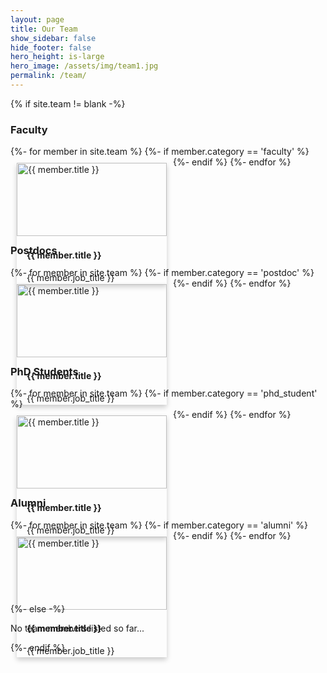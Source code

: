 ```yaml
---
layout: page
title: Our Team
show_sidebar: false
hide_footer: false
hero_height: is-large
hero_image: /assets/img/team1.jpg
permalink: /team/
---
```


<div class="team">

{% if site.team != blank -%} 

<!-- Faculty Section -->
<h3>Faculty</h3>
<div class="team-members">
    {%- for member in site.team %}
        {%- if member.category == 'faculty' %}
            <a href="{{ '' | append: member.name | downcase | replace: '.md', ''| append: '.html' }}" class="team-member-link">
                <div class="team-member">
                    <img src="{{ member.image | relative_url }}" alt="{{ member.title }}" style="width:100%;">
                    <div class="container">
                        <h4><b>{{ member.title }}</b></h4>
                        {{ member.job_title }}
                    </div>
                </div>
            </a>
        {%- endif %}
    {%- endfor %}
</div>

<!-- Postdoc Section -->
<h3>Postdocs</h3>
<div class="team-members">
    {%- for member in site.team %}
        {%- if member.category == 'postdoc' %}
            <a href="{{ '' | append: member.name | downcase | replace: '.md', ''| append: '.html' }}" class="team-member-link">
                <div class="team-member">
                    <img src="{{ member.image | relative_url }}" alt="{{ member.title }}" style="width:100%;">
                    <div class="container">
                        <h4><b>{{ member.title }}</b></h4>
                        {{ member.job_title }}
                    </div>
                </div>
            </a>
        {%- endif %}
    {%- endfor %}
</div>

<!-- PhD Student Section -->
<h3>PhD Students</h3>
<div class="team-members">
    {%- for member in site.team %}
        {%- if member.category == 'phd_student' %}
            <a href="{{ '' | append: member.name | downcase | replace: '.md', ''| append: '.html' }}" class="team-member-link">
                <div class="team-member">
                    <img src="{{ member.image | relative_url }}" alt="{{ member.title }}" style="width:100%;">
                    <div class="container">
                        <h4><b>{{ member.title }}</b></h4>
                        {{ member.job_title }}
                    </div>
                </div>
            </a>
        {%- endif %}
    {%- endfor %}
</div>

<!-- Alumni -->
<h3>Alumni</h3>
<div class="team-members">
    {%- for member in site.team %}
        {%- if member.category == 'alumni' %}
            <a href="{{ '' | append: member.name | downcase | replace: '.md', ''| append: '.html' }}" class="team-member-link">
                <div class="team-member">
                    <img src="{{ member.image | relative_url }}" alt="{{ member.title }}" style="width:100%;">
                    <div class="container">
                        <h4><b>{{ member.title }}</b></h4>
                        {{ member.job_title }}
                    </div>
                </div>
            </a>
        {%- endif %}
    {%- endfor %}
</div>
{%- else -%} 
<p>No team members listed so far...</p>
{%- endif %} 
</div>

<style>
.team-members {
    display: flex;
    flex-wrap: wrap;
    justify-content: flex-start; /* Align items to the left */
}
.team-member-link {
    text-decoration: none; /* Optional: removes underline from links */
    color: inherit; /* Optional: keeps text color consistent with the rest of the design */
}
.team-member {
    margin: 10px;
    box-shadow: 0 4px 8px 0 rgba(0,0,0,0.2);
    transition: 0.3s;
    width: 240px; /* Adjust based on your preference */
}
.team-member:hover {
    box-shadow: 0 8px 16px 0 rgba(0,0,0,0.2);
}
.container {
    padding: 2px 16px;
}
</style>
